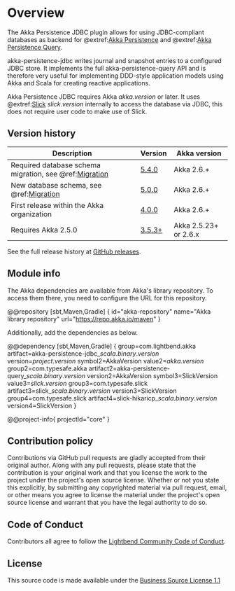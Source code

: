 # Overview

The Akka Persistence JDBC plugin allows for using JDBC-compliant databases as backend for @extref:[Akka Persistence](akka:persistence.html) and @extref:[Akka Persistence Query](akka:persistence-query.html).

akka-persistence-jdbc writes journal and snapshot entries to a configured JDBC store. It implements the full akka-persistence-query API and is therefore very useful for implementing DDD-style application models using Akka and Scala for creating reactive applications.

Akka Persistence JDBC requires Akka $akka.version$ or later. It uses @extref:[Slick](slick:) $slick.version$ internally to access the database via JDBC, this does not require user code to make use of Slick.

## Version history

| Description                                                                                       | Version                                                                     | Akka version |
|---------------------------------------------------------------------------------------------------|-----------------------------------------------------------------------------|--------------|
| Required database schema migration, see @ref:[Migration](migration.md#migrating-to-version-5-4-0) | [5.4.0](https://github.com/akka/akka-persistence-jdbc/releases/tag/v5.4.0)  | Akka 2.6.+ |
| New database schema, see @ref:[Migration](migration.md#migrating-to-version-5-0-0)                | [5.0.0](https://github.com/akka/akka-persistence-jdbc/releases/tag/v5.0.0)  | Akka 2.6.+ |
| First release within the Akka organization                                                        | [4.0.0](https://github.com/akka/akka-persistence-jdbc/releases/tag/v4.0.0)  | Akka 2.6.+ |
| Requires Akka 2.5.0                                                                               | [3.5.3+](https://github.com/akka/akka-persistence-jdbc/releases/tag/v3.5.3) | Akka 2.5.23+ or 2.6.x |

See the full release history at [GitHub releases](https://github.com/akka/akka-persistence-jdbc/releases).

## Module info

The Akka dependencies are available from Akka's library repository. To access them there, you need to configure the URL for this repository.

@@repository [sbt,Maven,Gradle] {
id="akka-repository"
name="Akka library repository"
url="https://repo.akka.io/maven"
}

Additionally, add the dependencies as below.

@@dependency [sbt,Maven,Gradle] {
  group=com.lightbend.akka
  artifact=akka-persistence-jdbc_$scala.binary.version$
  version=$project.version$
  symbol2=AkkaVersion
  value2=$akka.version$
  group2=com.typesafe.akka
  artifact2=akka-persistence-query_$scala.binary.version$
  version2=AkkaVersion
  symbol3=SlickVersion
  value3=$slick.version$
  group3=com.typesafe.slick
  artifact3=slick_$scala.binary.version$
  version3=SlickVersion
  group4=com.typesafe.slick
  artifact4=slick-hikaricp_$scala.binary.version$
  version4=SlickVersion
}

@@project-info{ projectId="core" }

## Contribution policy

Contributions via GitHub pull requests are gladly accepted from their original author. Along with any pull requests, please state that the contribution is your original work and that you license the work to the project under the project's open source license. Whether or not you state this explicitly, by submitting any copyrighted material via pull request, email, or other means you agree to license the material under the project's open source license and warrant that you have the legal authority to do so.

## Code of Conduct

Contributors all agree to follow the [Lightbend Community Code of Conduct](https://www.lightbend.com/conduct).

## License

This source code is made available under the [Business Source License 1.1](https://raw.githubusercontent.com/akka/akka-persistence-jdbc/master/LICENSE)
